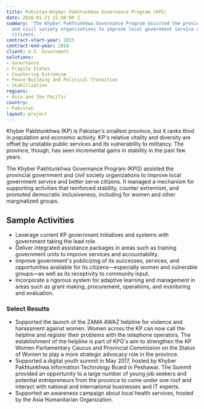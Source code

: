 ```yaml
---
title: Pakistan—Khyber Pakhtunkhwa Governance Program (KPG)
date: 2016-01-21 22:40:00 Z
summary: 'The Khyber Pakhtunkhwa Governance Program assisted the provincial government
  and civil society organizations to improve local government service and better serve
  citizens. '
contract-start-year: 2015
contract-end-year: 2018
client: U.S. Government
solutions:
- Governance
- Fragile States
- Countering Extremism
- Peace-Building and Political Transition
- Stabilization
regions:
- Asia and the Pacific
country:
- Pakistan
layout: project
---
```


Khyber Pakhtunkhwa (KP) is Pakistan's smallest province, but it ranks third in population and economic activity. KP's relative vitality and diversity are offset by unstable public services and its vulnerability to militancy. The province, though, has seen incremental gains in stability in the past few years.

The Khyber Pakhtunkhwa Governance Program (KPG) assisted the provincial government and civil society organizations to improve local government service and better serve citizens. It managed a mechanism for supporting activities that reinforced stability, counter extremism, and promoted democratic inclusiveness, including for women and other marginalized groups.

## Sample Activities

* Leverage current KP government initiatives and systems with government taking the lead role.
* Deliver integrated assistance packages in areas such as training government units to improve services and accountability.
* Improve government's publicizing of its successes, services, and opportunities available for its citizens—especially women and vulnerable groups—as well as its receptivity to community input.
* Incorporate a rigorous system for adaptive learning and management in areas such as grant making, procurement, operations, and monitoring and evaluation.

### Select Results

* Supported the launch of the ZAMA AWAZ helpline for violence and harassment against women. Women across the KP can now call the helpline and register their problems with the telephone operators. The establishment of the helpline is part of KPG's aim to strengthen the KP Women Parliamentary Caucus and Provincial Commission on the Status of Women to play a more strategic advocacy role in the province.
* Supported a digital youth summit in May 2017, hosted by Khyber Pakhtunkhwa Information Technology Board in Peshawar. The Summit provided an opportunity to a large number of young job seekers and potential entrepreneurs from the province to come under one roof and interact with national and international businesses and IT experts.
* Supported an awareness campaign about local health services, hosted by the Asia Humanitarian Organization.

